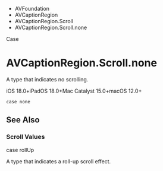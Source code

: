 

- AVFoundation
- AVCaptionRegion
- AVCaptionRegion.Scroll
-  AVCaptionRegion.Scroll.none 

Case

# AVCaptionRegion.Scroll.none

A type that indicates no scrolling.

iOS 18.0+iPadOS 18.0+Mac Catalyst 15.0+macOS 12.0+

``` source
case none
```

## See Also

### Scroll Values

case rollUp

A type that indicates a roll-up scroll effect.


